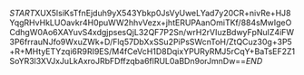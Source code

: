 $START$XUX5lsiKsTfnEjduh9yX543Ybkp0JsVyUweLYad7y20CR+nivRe+HJ8YqgRHvHkLUOavkr4H0puWW2hhvVezx+jhtERUPAanOmiTKf/884sMwIgeOCdhgW0Ao6XAYuvS4xdgjpsesQjL32QF7P2Sn/wrH2rVIuzBdwyFpNuIZ4iFW3P6frrauNJfo9WxuZWk+D/Flq57DbXxSSu2PiPsSWcnToH/ZtQCuz30g+3P5+R+MHtyETYzqi6R9RI9ES/M4fCeVcH1D8DqixYPURyRMJ5rCqY+BaTsEF2Z1SoYR3l3XVJxJuLkAxroJRbFDffzqba6flRUL0aBDn9orJmnDw==$END$
